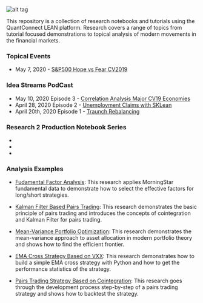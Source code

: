![alt tag](https://cdn.quantconnect.com/research/i/research-banner.png)

This repository is a collection of research notebooks and tutorials using the QuantConnect LEAN platform. Research covers a range of topics from tutorial focused demonstrations to topical analysis of modern movements in the financial markets. 

### Topical Events

 - May 7, 2020 - [S&P500 Hope vs Fear CV2019](https://github.com/QuantConnect/Research/blob/master/Topical/)

### Idea Streams PodCast

 - May 10, 2020 Episode 3 - [Correlation Analysis Major CV19 Economies]()
 - April 28, 2020 Episode 2 - [Unemployment Claims with SKLean](https://www.youtube.com/watch?v=VCf9e0S4rDg)
 - April 20th, 2020 Episode 1 - [Traunch Rebalancing](https://www.youtube.com/watch?v=q1VjM1nHPfE)
 
### Research 2 Production Notebook Series

 - 
 -
 -

### Analysis Examples  
 - [Fudamental Factor Analysis](https://github.com/QuantConnect/Research/blob/master/Analysis/01%20Fudamental%20Factor%20Analysis.ipynb): This research applies MorningStar fundamental data to demonstrate how to select the effective factors for long/short strategies. 

 - [Kalman Filter Based Pairs Trading](https://github.com/QuantConnect/Research/blob/master/Analysis/02%20Kalman%20Filter%20Based%20Pairs%20Trading.ipynb): This research demonstrates the basic principle of pairs trading and introduces the concepts of cointegration and Kalman Filter for pairs trading.

 - [Mean-Variance Portfolio Optimization](https://github.com/QuantConnect/Research/blob/master/Analysis/03%20Mean-Variance%20Portfolio%20Optimization%20.ipynb): This research demonstrates the mean-variance approach to asset allocation in modern portfolio theory and shows how to find the efficient frontier.

 - [EMA Cross Strategy Based on VXX](https://github.com/QuantConnect/Research/blob/master/Analysis/04%20EMA%20Cross%20Strategy%20Based%20on%20VXX.ipynb): This research demonstrates how to build a simple EMA cross strategy with Python and how to get the performance statistics of the strategy.

 - [Pairs Trading Strategy Based on Cointegration](https://github.com/QuantConnect/Research/blob/master/Analysis/05%20Pairs%20Trading%20Strategy%20Based%20on%20Cointegration.ipynb): This research goes through the development process step-by-step of a pairs trading strategy and shows how to backtest the strategy.
